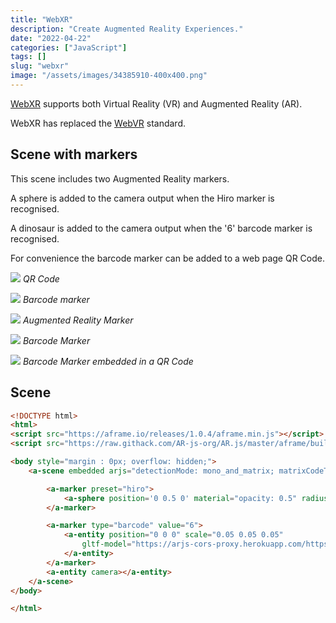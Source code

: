 ```yaml
---
title: "WebXR"
description: "Create Augmented Reality Experiences."
date: "2022-04-22"
categories: ["JavaScript"]
tags: []
slug: "webxr"
image: "/assets/images/34385910-400x400.png"
---
```




[WebXR](https://github.com/immersive-web) supports both Virtual Reality (VR) and Augmented Reality (AR).

WebXR has replaced the [WebVR](WebVR.html) standard.


## Scene with markers

This scene includes two Augmented Reality markers.

A sphere is added to the camera output when the Hiro marker is recognised.

A dinosaur is added to the camera output when the '6' barcode marker is recognised.

For convenience the barcode marker can be added to a web page QR Code.

![](/assets/images/webxr/278535875-3143515849195152-3177239650686303329-n-750x1334.jpg)
*QR Code*

![](/assets/images/webxr/278604232-1195762084291932-2000984922213087796-n-750x1334.jpg)
*Barcode marker*

![](/assets/images/webxr/hiro-marker-arjs-472x475.png)
*Augmented Reality Marker*

![](/assets/images/webxr/marker6-226x226.png)
*Barcode Marker*

![](/assets/images/webxr/qr-code-3-1148x1148.png)
*Barcode Marker embedded in a QR Code*


## Scene

```html
<!DOCTYPE html>
<html>
<script src="https://aframe.io/releases/1.0.4/aframe.min.js"></script>
<script src="https://raw.githack.com/AR-js-org/AR.js/master/aframe/build/aframe-ar.js"></script>

<body style="margin : 0px; overflow: hidden;">
    <a-scene embedded arjs="detectionMode: mono_and_matrix; matrixCodeType: 3x3;">

        <a-marker preset="hiro">
            <a-sphere position='0 0.5 0' material="opacity: 0.5" radius="1"></a-sphere>
        </a-marker>

        <a-marker type="barcode" value="6">
            <a-entity position="0 0 0" scale="0.05 0.05 0.05"
                gltf-model="https://arjs-cors-proxy.herokuapp.com/https://raw.githack.com/AR-js-org/AR.js/master/aframe/examples/image-tracking/nft/trex/scene.gltf">
            </a-entity>
        </a-marker>
        <a-entity camera></a-entity>
    </a-scene>
</body>

</html>
```